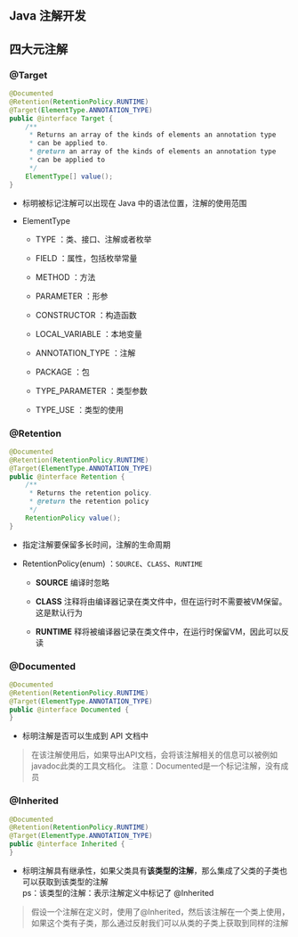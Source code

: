 ## Java 注解开发

## 四大元注解

### @Target
```java
@Documented
@Retention(RetentionPolicy.RUNTIME)
@Target(ElementType.ANNOTATION_TYPE)
public @interface Target {
    /**
     * Returns an array of the kinds of elements an annotation type
     * can be applied to.
     * @return an array of the kinds of elements an annotation type
     * can be applied to
     */
    ElementType[] value();
}
```
- 标明被标记注解可以出现在 Java 中的语法位置，注解的使用范围

- ElementType
    - TYPE ：类、接口、注解或者枚举

    - FIELD ：属性，包括枚举常量

    - METHOD ：方法

    - PARAMETER ：形参

    - CONSTRUCTOR ：构造函数

    - LOCAL_VARIABLE ：本地变量

    - ANNOTATION_TYPE ：注解

    - PACKAGE ：包

    - TYPE_PARAMETER ：类型参数

    - TYPE_USE ：类型的使用

### @Retention
```java
@Documented
@Retention(RetentionPolicy.RUNTIME)
@Target(ElementType.ANNOTATION_TYPE)
public @interface Retention {
    /**
     * Returns the retention policy.
     * @return the retention policy
     */
    RetentionPolicy value();
}
```
- 指定注解要保留多长时间，注解的生命周期

- RetentionPolicy(enum) ：`SOURCE`、`CLASS`、`RUNTIME`
    - **SOURCE** 编译时忽略

    - **CLASS** 注释将由编译器记录在类文件中，但在运行时不需要被VM保留。这是默认行为

    - **RUNTIME** 释将被编译器记录在类文件中，在运行时保留VM，因此可以反读

### @Documented
```java
@Documented
@Retention(RetentionPolicy.RUNTIME)
@Target(ElementType.ANNOTATION_TYPE)
public @interface Documented {
}
```
- 标明注解是否可以生成到 API 文档中
>在该注解使用后，如果导出API文档，会将该注解相关的信息可以被例如javadoc此类的工具文档化。 注意：Documented是一个标记注解，没有成员

### @Inherited
```java
@Documented
@Retention(RetentionPolicy.RUNTIME)
@Target(ElementType.ANNOTATION_TYPE)
public @interface Inherited {
}
```
- 标明注解具有继承性，如果父类具有**该类型的注解**，那么集成了父类的子类也可以获取到该类型的注解  
ps：该类型的注解：表示注解定义中标记了 @Inherited
>假设一个注解在定义时，使用了@Inherited，然后该注解在一个类上使用，如果这个类有子类，那么通过反射我们可以从类的子类上获取到同样的注解